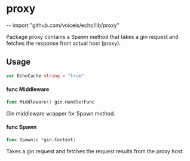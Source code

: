 # proxy
--
    import "github.com/voiceis/echo/lib/proxy"

Package proxy contains a Spawn method that takes a gin request and fetches the
response from actual host (proxy).

## Usage

```go
var EchoCache string = "true"
```

#### func  Middleware

```go
func Middleware() gin.HandlerFunc
```
Gin middleware wrapper for Spawn method.

#### func  Spawn

```go
func Spawn(c *gin.Context)
```
Takes a gin request and fetches the request results from the proxy host.
